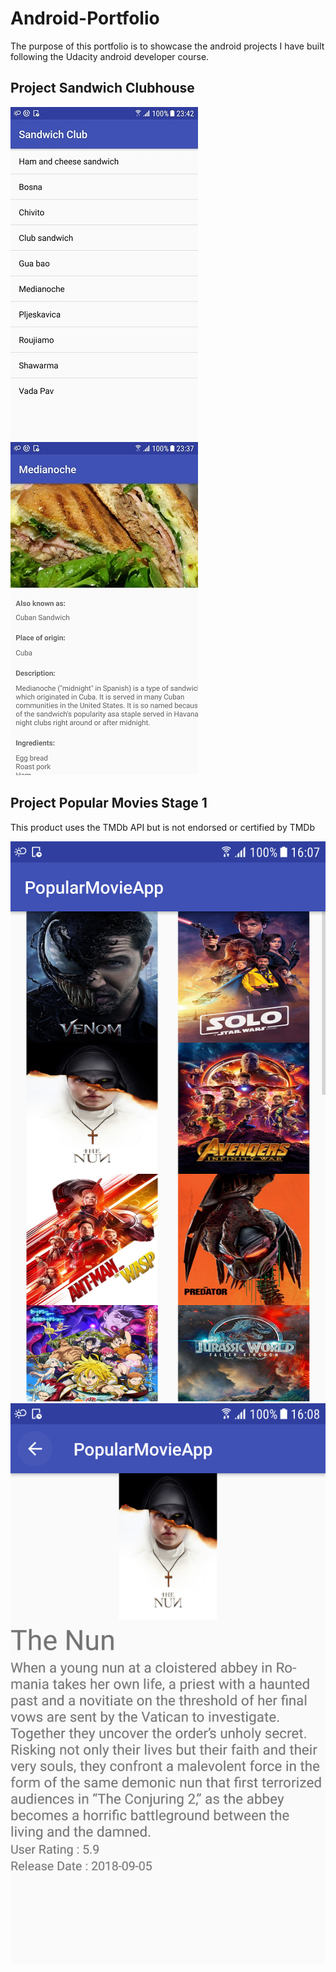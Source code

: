 # Android-Portfolio
The purpose of this portfolio is to showcase the android projects I have built following the Udacity android developer course.

## Project Sandwich Clubhouse 

![](images/screenshot-sandwich1-300.jpg)
![](images/screenshot-sandwich-300.jpg)

## Project Popular Movies Stage 1

This product uses the TMDb API but is not endorsed or certified by TMDb

![](images/MovieList50.png)
![](images/MovieDetail.png)
